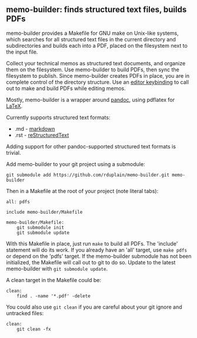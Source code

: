 ## memo-builder: finds structured text files, builds PDFs

memo-builder provides a Makefile for GNU make on Unix-like systems, which
searches for all structured text files in the current directory and
subdirectories and builds each into a PDF, placed on the filesystem next to the
input file.

Collect your technical memos as structured text documents, and organize them on
the filesystem. Use memo-builder to build PDFs, then sync the filesystem to
publish. Since memo-builder creates PDFs in place, you are in complete control
of the directory structure. Use an [editor keybinding][emacs_integration] to
call out to make and build PDFs while editing memos.

Mostly, memo-builder is a wrapper around
[pandoc](http://johnmacfarlane.net/pandoc/),
using pdflatex for [LaTeX](http://www.latex-project.org/).

Currently supports structured text formats:

 * .md - [markdown](http://johnmacfarlane.net/pandoc/README.html#pandocs-markdown)
 * .rst - [reStructuredText](http://docutils.sourceforge.net/docs/ref/rst/introduction.html)

Adding support for other pandoc-supported structured text formats is trivial.

Add memo-builder to your git project using a submodule:

    git submodule add https://github.com/rduplain/memo-builder.git memo-builder

Then in a Makefile at the root of your project (note literal tabs):

    all: pdfs

    include memo-builder/Makefile

    memo-builder/Makefile:
    	git submodule init
    	git submodule update

With this Makefile in place, just run `make` to build all PDFs. The 'include'
statement will do its work. If you already have an 'all' target, use `make
pdfs` or depend on the 'pdfs' target. If the memo-builder submodule has not
been initialized, the Makefile will call out to git to do so. Update to the
latest memo-builder with `git submodule update`.

A clean target in the Makefile could be:

    clean:
    	find . -name '*.pdf' -delete

You could also use `git clean` if you are careful about your git ignore and
untracked files:

    clean:
    	git clean -fx

[emacs_integration]: https://github.com/rduplain/home/blob/610e9361922266d86431f2a29971d93ac0a1d2cd/.emacs#L316
